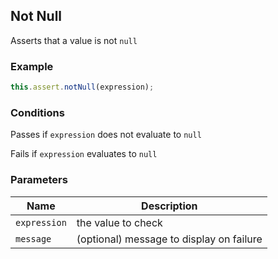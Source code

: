 ## Not Null 

Asserts that a value is not `null` 

### Example 

```ts 
this.assert.notNull(expression);
``` 

### Conditions 

Passes if `expression` does not evaluate to `null`

Fails if `expression` evaluates to `null` 

### Parameters 

| Name | Description | 
|---|---| 
| `expression` | the value to check |
| `message` | (optional) message to display on failure |